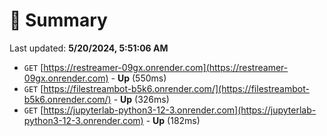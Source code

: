 # 📖 Summary
Last updated: **5/20/2024, 5:51:06 AM**

- `GET` [https://restreamer-09gx.onrender.com](https://restreamer-09gx.onrender.com) - **Up** (550ms)
- `GET` [https://filestreambot-b5k6.onrender.com/](https://filestreambot-b5k6.onrender.com/) - **Up** (326ms)
- `GET` [https://jupyterlab-python3-12-3.onrender.com](https://jupyterlab-python3-12-3.onrender.com) - **Up** (182ms)
